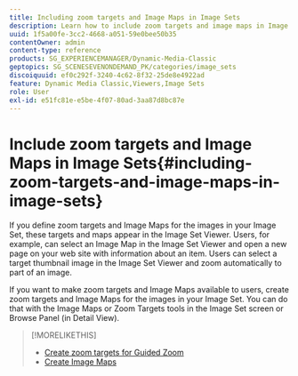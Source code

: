 ```yaml
---
title: Including zoom targets and Image Maps in Image Sets
description: Learn how to include zoom targets and image maps in Image Sets in Adobe Dynamic Media Classic.
uuid: 1f5a00fe-3cc2-4668-a051-59e0bee50b35
contentOwner: admin
content-type: reference
products: SG_EXPERIENCEMANAGER/Dynamic-Media-Classic
geptopics: SG_SCENESEVENONDEMAND_PK/categories/image_sets
discoiquuid: ef0c292f-3240-4c62-8f32-25de8e4922ad
feature: Dynamic Media Classic,Viewers,Image Sets
role: User
exl-id: e51fc81e-e5be-4f07-80ad-3aa87d8bc87e
---
```

# Include zoom targets and Image Maps in Image Sets{#including-zoom-targets-and-image-maps-in-image-sets}

If you define zoom targets and Image Maps for the images in your Image Set, these targets and maps appear in the Image Set Viewer. Users, for example, can select an Image Map in the Image Set Viewer and open a new page on your web site with information about an item. Users can select a target thumbnail image in the Image Set Viewer and zoom automatically to part of an image.

If you want to make zoom targets and Image Maps available to users, create zoom targets and Image Maps for the images in your Image Set. You can do that with the Image Maps or Zoom Targets tools in the Image Set screen or Browse Panel (in Detail View).

>[!MORELIKETHIS]
>
>* [Create zoom targets for Guided Zoom](creating-zoom-targets-guided-zoom.md#creating_zoom_targets_for_guided_zoom)
>* [Create Image Maps](creating-image-maps.md#creating_image_maps)

